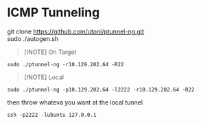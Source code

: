 # ICMP Tunneling
  
git clone https://github.com/utoni/ptunnel-ng.git  
sudo ./autogen.sh   
  

>[!NOTE] On Target
```
sudo ./ptunnel-ng -r10.129.202.64 -R22  
```
  
>[!NOTE] Local

```
sudo ./ptunnel-ng -p10.129.202.64 -l2222 -r10.129.202.64 -R22  
```
  
then throw whateva you want at the local tunnel  
```
ssh -p2222 -lubuntu 127.0.0.1
```